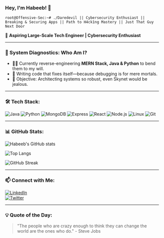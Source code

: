 ### Hey, I'm Habeeb! 👋

```
root@Offensive-Sec:~# ./Daredevil || Cybersecurity Enthusiast || Breaking & Securing Apps || Path to H4ck1ng Mastery || Just That Guy Next Door
```

🔹 **Aspiring Large-Scale Tech Engineer | Cybersecurity Enthusiast**  

---

### 🚀 System Diagnostics: Who Am I?
- 🧑‍💻 Currently reverse-engineering **MERN Stack, Java & Python** to bend them to my will.
- 🤖 Writing code that fixes itself—because debugging is for mere mortals.
- 🚀 Objective: Architecting systems so robust, even Skynet would be jealous.

---

### 🛠️ Tech Stack:

![Java](https://img.shields.io/badge/Java-ED8B00?style=for-the-badge&logo=java&logoColor=white)
![Python](https://img.shields.io/badge/Python-3776AB?style=for-the-badge&logo=python&logoColor=white)
![MongoDB](https://img.shields.io/badge/MongoDB-47A248?style=for-the-badge&logo=mongodb&logoColor=white)
![Express](https://img.shields.io/badge/Express.js-000000?style=for-the-badge&logo=express&logoColor=white)
![React](https://img.shields.io/badge/React-61DAFB?style=for-the-badge&logo=react&logoColor=white)
![Node.js](https://img.shields.io/badge/Node.js-339933?style=for-the-badge&logo=node.js&logoColor=white)
![Linux](https://img.shields.io/badge/Linux-FCC624?style=for-the-badge&logo=linux&logoColor=black)
![Git](https://img.shields.io/badge/Git-F05032?style=for-the-badge&logo=git&logoColor=white)

---

### 📊 GitHub Stats:

![Habeeb's GitHub stats](https://github-readme-stats.vercel.app/api?username=HaBeebCyber&show_icons=true&theme=dark)

![Top Langs](https://github-readme-stats.vercel.app/api/top-langs/?username=HaBeebCyber&layout=compact&theme=dark)

![GitHub Streak](https://github-readme-streak-stats.vercel.app/?user=HaBeebCyber&theme=dark)

---

### 📫 Connect with Me:
[![LinkedIn](https://img.shields.io/badge/LinkedIn-0077B5?style=for-the-badge&logo=linkedin&logoColor=white)](https://www.linkedin.com/in/habeeblahi-jimoh/)  
[![Twitter](https://img.shields.io/badge/Twitter-1DA1F2?style=for-the-badge&logo=twitter&logoColor=white)](https://twitter.com/CyberWarBaby)  

---

### 💡 Quote of the Day:
> "The people who are crazy enough to think they can change the world are the ones who do." - Steve Jobs
